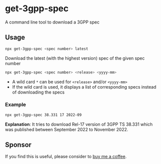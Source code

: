 # get-3gpp-spec

A command line tool to download a 3GPP spec

## Usage

```sh
npx get-3gpp-spec <spec number> latest
```

Download the latest (with the highest version) spec of the given spec number

```sh
npx get-3gpp-spec <spec number> <release> <yyyy-mm>
```

- A wild card `*` can be used for `<release>` and/or `<yyyy-mm>`
- If the wild card is used, it displays a list of corresponding specs instead of downloading the specs

### Example

```sh
npx get-3gpp-spec 38.331 17 2022-09
```

**Explanation**: It tries to download Rel-17 version of 3GPP TS 38.331 which was published between September 2022 to November 2022.

## Sponsor

If you find this is useful, please consider to [buy me a coffee](https://www.buymeacoffee.com/somidad).
